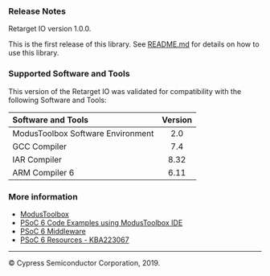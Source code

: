 ### Release Notes
Retarget IO version 1.0.0.

This is the first release of this library. See [README.md](README.md) for details on how to use this library.  

### Supported Software and Tools
This version of the Retarget IO was validated for compatibility with the following Software and Tools:

| Software and Tools                        | Version |
| :---                                      | :----:  |
| ModusToolbox Software Environment         | 2.0     |
| GCC Compiler                              | 7.4     |
| IAR Compiler                              | 8.32    |
| ARM Compiler 6                            | 6.11    |

### More information

* [ModusToolbox](https://www.cypress.com/products/modustoolbox-software-environment)
* [PSoC 6 Code Examples using ModusToolbox IDE](https://github.com/cypresssemiconductorco/Code-Examples-for-ModusToolbox-Software)
* [PSoC 6 Middleware](https://github.com/cypresssemiconductorco/psoc6-middleware)
* [PSoC 6 Resources - KBA223067](https://community.cypress.com/docs/DOC-14644)

---
© Cypress Semiconductor Corporation, 2019.